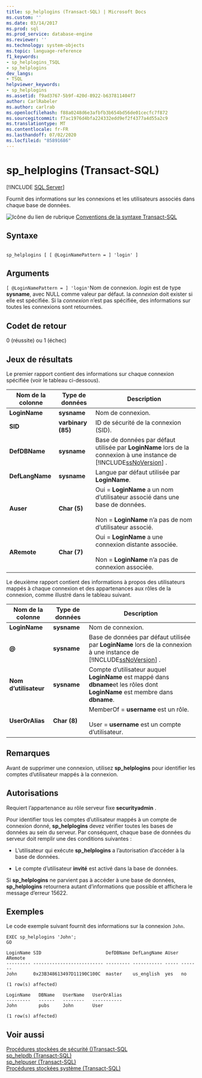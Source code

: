 ```yaml
---
title: sp_helplogins (Transact-SQL) | Microsoft Docs
ms.custom: ''
ms.date: 03/14/2017
ms.prod: sql
ms.prod_service: database-engine
ms.reviewer: ''
ms.technology: system-objects
ms.topic: language-reference
f1_keywords:
- sp_helplogins_TSQL
- sp_helplogins
dev_langs:
- TSQL
helpviewer_keywords:
- sp_helplogins
ms.assetid: f9ad3767-5b9f-420d-8922-b637811404f7
author: CarlRabeler
ms.author: carlrab
ms.openlocfilehash: f88a0248d6e3afbfb3b654bd56de01cecfc7f872
ms.sourcegitcommit: f7ac1976d4bfa224332edd9ef2f4377a4d55a2c9
ms.translationtype: MT
ms.contentlocale: fr-FR
ms.lasthandoff: 07/02/2020
ms.locfileid: "85891686"
---
```

# <a name="sp_helplogins-transact-sql"></a>sp_helplogins (Transact-SQL)
[!INCLUDE [SQL Server](../../includes/applies-to-version/sqlserver.md)]

  Fournit des informations sur les connexions et les utilisateurs associés dans chaque base de données.  
  
 ![Icône du lien de rubrique](../../database-engine/configure-windows/media/topic-link.gif "Icône du lien de rubrique") [Conventions de la syntaxe Transact-SQL](../../t-sql/language-elements/transact-sql-syntax-conventions-transact-sql.md)  
  
## <a name="syntax"></a>Syntaxe  
  
```  
  
sp_helplogins [ [ @LoginNamePattern = ] 'login' ]  
```  
  
## <a name="arguments"></a>Arguments  
`[ @LoginNamePattern = ] 'login'`Nom de connexion. *login* est de type **sysname**, avec NULL comme valeur par défaut. la *connexion* doit exister si elle est spécifiée. Si la *connexion* n’est pas spécifiée, des informations sur toutes les connexions sont retournées.  
  
## <a name="return-code-values"></a>Codet de retour  
 0 (réussite) ou 1 (échec)  
  
## <a name="result-sets"></a>Jeux de résultats  
 Le premier rapport contient des informations sur chaque connexion spécifiée (voir le tableau ci-dessous).  
  
|Nom de la colonne|Type de données|Description|  
|-----------------|---------------|-----------------|  
|**LoginName**|**sysname**|Nom de connexion.|  
|**SID**|**varbinary (85)**|ID de sécurité de la connexion (SID).|  
|**DefDBName**|**sysname**|Base de données par défaut utilisée par **LoginName** lors de la connexion à une instance de [!INCLUDE[ssNoVersion](../../includes/ssnoversion-md.md)] .|  
|**DefLangName**|**sysname**|Langue par défaut utilisée par **LoginName**.|  
|**Auser**|**Char (5)**|Oui = **LoginName** a un nom d’utilisateur associé dans une base de données.<br /><br /> Non = **LoginName** n’a pas de nom d’utilisateur associé.|  
|**ARemote**|**Char (7)**|Oui = **LoginName** a une connexion distante associée.<br /><br /> Non = **LoginName** n’a pas de connexion associée.|  
  
 Le deuxième rapport contient des informations à propos des utilisateurs mappés à chaque connexion et des appartenances aux rôles de la connexion, comme illustré dans le tableau suivant.  
  
|Nom de la colonne|Type de données|Description|  
|-----------------|---------------|-----------------|  
|**LoginName**|**sysname**|Nom de connexion.|  
|**@**|**sysname**|Base de données par défaut utilisée par **LoginName** lors de la connexion à une instance de [!INCLUDE[ssNoVersion](../../includes/ssnoversion-md.md)] .|  
|**Nom d’utilisateur**|**sysname**|Compte d’utilisateur auquel **LoginName** est mappé dans **dbname**et les rôles dont **LoginName** est membre dans **dbname**.|  
|**UserOrAlias**|**Char (8)**|MemberOf = **username** est un rôle.<br /><br /> User = **username** est un compte d’utilisateur.|  
  
## <a name="remarks"></a>Remarques  
 Avant de supprimer une connexion, utilisez **sp_helplogins** pour identifier les comptes d’utilisateur mappés à la connexion.  
  
## <a name="permissions"></a>Autorisations  
 Requiert l’appartenance au rôle serveur fixe **securityadmin** .  
  
 Pour identifier tous les comptes d’utilisateur mappés à un compte de connexion donné, **sp_helplogins** devez vérifier toutes les bases de données au sein du serveur. Par conséquent, chaque base de données du serveur doit remplir une des conditions suivantes :  
  
-   L’utilisateur qui exécute **sp_helplogins** a l’autorisation d’accéder à la base de données.  
  
-   Le compte d’utilisateur **invité** est activé dans la base de données.  
  
 Si **sp_helplogins** ne parvient pas à accéder à une base de données, **sp_helplogins** retournera autant d’informations que possible et affichera le message d’erreur 15622.  
  
## <a name="examples"></a>Exemples  
 Le code exemple suivant fournit des informations sur la connexion `John`.  
  
```  
EXEC sp_helplogins 'John';  
GO  
  
LoginName SID                        DefDBName DefLangName AUser ARemote   
--------- -------------------------- --------- ----------- ----- -------   
John      0x23B348613497D11190C100C  master    us_english  yes   no  
  
(1 row(s) affected)  
  
LoginName   DBName   UserName   UserOrAlias   
---------   ------   --------   -----------   
John        pubs     John       User          
  
(1 row(s) affected)  
```  
  
## <a name="see-also"></a>Voir aussi  
 [Procédures stockées de sécurité &#40;&#41;Transact-SQL](../../relational-databases/system-stored-procedures/security-stored-procedures-transact-sql.md)   
 [sp_helpdb &#40;Transact-SQL&#41;](../../relational-databases/system-stored-procedures/sp-helpdb-transact-sql.md)   
 [sp_helpuser &#40;Transact-SQL&#41;](../../relational-databases/system-stored-procedures/sp-helpuser-transact-sql.md)   
 [Procédures stockées système &#40;Transact-SQL&#41;](../../relational-databases/system-stored-procedures/system-stored-procedures-transact-sql.md)  
  
  
